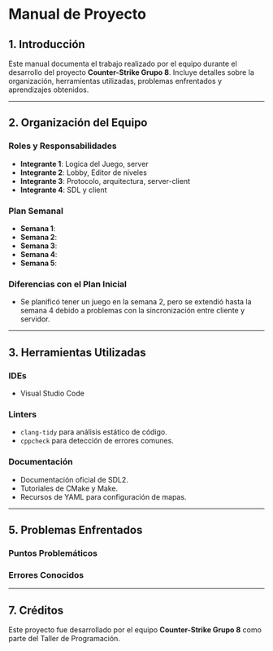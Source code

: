 # Manual de Proyecto

## 1. Introducción

Este manual documenta el trabajo realizado por el equipo durante el desarrollo del proyecto **Counter-Strike Grupo 8**. Incluye detalles sobre la organización, herramientas utilizadas, problemas enfrentados y aprendizajes obtenidos.

---

## 2. Organización del Equipo

### **Roles y Responsabilidades**

- **Integrante 1**: Logica del Juego, server
- **Integrante 2**: Lobby, Editor de niveles
- **Integrante 3**: Protocolo, arquitectura, server-client
- **Integrante 4**: SDL y client

### **Plan Semanal**

- **Semana 1**:
- **Semana 2**:
- **Semana 3**:
- **Semana 4**:
- **Semana 5**:

### **Diferencias con el Plan Inicial**

- Se planificó tener un juego en la semana 2, pero se extendió hasta la semana 4 debido a problemas con la sincronización entre cliente y servidor.

---

## 3. Herramientas Utilizadas

### **IDEs**

- Visual Studio Code

### **Linters**

- `clang-tidy` para análisis estático de código.
- `cppcheck` para detección de errores comunes.

### **Documentación**

- Documentación oficial de SDL2.
- Tutoriales de CMake y Make.
- Recursos de YAML para configuración de mapas.

---

## 5. Problemas Enfrentados

### **Puntos Problemáticos**

### **Errores Conocidos**

---

## 7. Créditos

Este proyecto fue desarrollado por el equipo **Counter-Strike Grupo 8** como parte del Taller de Programación.
